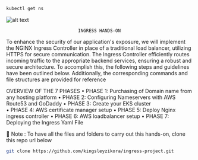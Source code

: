 ```bash
kubectl get ns
````
![alt text](IMG-20241017-WA0023.jpg)


                               INGRESS HANDS-ON
To enhance the security of our application's exposure, we will implement the NGINX Ingress Controller in place of a traditional load balancer, utilizing HTTPS for secure communication. The Ingress Controller efficiently routes incoming traffic to the appropriate backend services, ensuring a robust and secure architecture.
To accomplish this, the following steps and guidelines have been outlined below. Additionally, the corresponding commands and file structures are provided for reference


OVERVIEW OF THE  7 PHASES
•	PHASE 1: Purchasing of Domain name from any hosting platform
•	PHASE 2: Configuring Nameservers with AWS Route53 and GoDaddy
•	PHASE 3:  Create your EKS cluster                                
•	PHASE 4: AWS certificate manager setup
•	PHASE 5: Deploy Nginx ingress controller
•	PHASE 6: AWS loadbalancer setup
•	PHASE 7: Deploying the Ingress Yaml File


	Note : To have all the files and folders to carry out this hands-on, clone this repo url below
```bash
git clone https://github.com/kingsleyzikora/ingress-project.git
```
